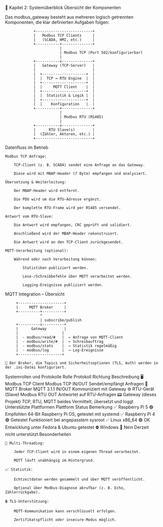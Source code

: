 🧭 Kapitel 2: Systemüberblick
Übersicht der Komponenten

Das modbus_gateway besteht aus mehreren logisch getrennten Komponenten, die klar definierten Aufgaben folgen:

                 +--------------------------+
                 |   Modbus TCP Clients     |
                 |   (SCADA, HMI, etc.)     |
                 +-----------+--------------+
                             |
                             | Modbus TCP (Port 502/konfigurierbar)
                             |
                 +-----------v--------------+
                 |   Gateway (TCP-Server)   |
                 |                          |
                 |  +--------------------+  |
                 |  |  TCP ↔ RTU Engine  |  |
                 |  +--------------------+  |
                 |  |     MQTT Client    |  |
                 |  +--------------------+  |
                 |  |  Statistik & Logik |  |
                 |  +--------------------+  |
                 |  |    Konfiguration   |  |
                 +-----------+--------------+
                             |
                             | Modbus RTU (RS485)
                             |
                 +-----------v--------------+
                 |      RTU Slave(s)        |
                 |  (Zähler, Aktoren, etc.) |
                 +--------------------------+

Datenfluss im Betrieb

    Modbus TCP Anfrage:

        TCP-Client (z. B. SCADA) sendet eine Anfrage an das Gateway.

        Diese wird mit MBAP-Header (7 Byte) empfangen und analysiert.

    Übersetzung & Weiterleitung:

        Der MBAP-Header wird entfernt.

        Die PDU wird um die RTU-Adresse ergänzt.

        Der komplette RTU-Frame wird per RS485 versendet.

    Antwort vom RTU-Slave:

        Die Antwort wird empfangen, CRC geprüft und validiert.

        Anschließend wird der MBAP-Header rekonstruiert.

        Die Antwort wird an den TCP-Client zurückgesendet.

    MQTT-Verarbeitung (optional):

        Während oder nach Verarbeitung können:

            Statistiken publiziert werden.

            Lese-/Schreibbefehle über MQTT verarbeitet werden.

            Logging-Ereignisse publiziert werden.

MQTT Integration – Übersicht

         +---------------------+
         |     MQTT Broker     |
         +----------+----------+
                    ^
                    | subscribe/publish
         +----------v----------+
         |      Gateway        |
         |                    |
         |  - modbus/read/#   |  ← Anfrage von MQTT-Client
         |  - modbus/write/#  |  ← Schreibauftrag
         |  - modbus/stats    |  → Statistik regelmäßig
         |  - modbus/log      |  → Log-Ereignisse
         +--------------------+

    🔧 Der Broker, die Topics und Sicherheitsoptionen (TLS, Auth) werden in der .ini-Datei konfiguriert.

Systemrollen und Protokolle
Rolle	Protokoll	Richtung	Beschreibung
🖥️ Modbus TCP Client	Modbus TCP	IN/OUT	Sendet/empfängt Anfragen
📡 MQTT Broker	MQTT 3.1.1	IN/OUT	Kommuniziert mit Gateway
⚙️ RTU-Gerät (Slave)	Modbus RTU	OUT	Antwortet auf RTU-Anfragen
📟 Gateway (dieses Projekt)	TCP, RTU, MQTT	beides	Vermittelt, übersetzt und loggt
Unterstützte Plattformen
Plattform	Status	Bemerkung
✅ Raspberry Pi 5	🟢 Empfohlen	64-Bit Raspberry Pi OS, getestet mit systemd
✅ Raspberry Pi 4	🟢 Getestet	Funktioniert bei angepasstem sysroot
✅ Linux x86_64	🟢 OK	Entwicklung unter Fedora & Ubuntu getestet
⛔ Windows	🔴 Nein	Derzeit nicht unterstützt
Besonderheiten

    🧵 Multi-Threading:

        Jeder TCP-Client wird in einem eigenen Thread verarbeitet.

        MQTT läuft unabhängig im Hintergrund.

    📈 Statistik:

        Echtzeitdaten werden gesammelt und über MQTT veröffentlicht.

        Optional über Modbus-Diagnose abrufbar (z. B. Echo, Zählerrückgabe).

    🔒 TLS-Unterstützung:

        MQTT-Kommunikation kann verschlüsselt erfolgen.

        Zertifikatspflicht oder insecure-Modus möglich.

